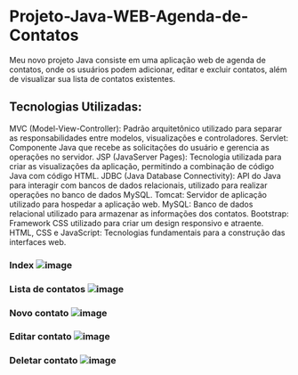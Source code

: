 # Projeto-Java-WEB-Agenda-de-Contatos
Meu novo projeto Java consiste em uma aplicação web de agenda de contatos, onde os usuários podem adicionar, editar e excluir contatos, além de visualizar sua lista de contatos existentes.

## Tecnologias Utilizadas:

MVC (Model-View-Controller): Padrão arquitetônico utilizado para separar as responsabilidades entre modelos, visualizações e controladores.
Servlet: Componente Java que recebe as solicitações do usuário e gerencia as operações no servidor.
JSP (JavaServer Pages): Tecnologia utilizada para criar as visualizações da aplicação, permitindo a combinação de código Java com código HTML.
JDBC (Java Database Connectivity): API do Java para interagir com bancos de dados relacionais, utilizado para realizar operações no banco de dados MySQL.
Tomcat: Servidor de aplicação utilizado para hospedar a aplicação web.
MySQL: Banco de dados relacional utilizado para armazenar as informações dos contatos.
Bootstrap: Framework CSS utilizado para criar um design responsivo e atraente.
HTML, CSS e JavaScript: Tecnologias fundamentais para a construção das interfaces web.

### Index ![image](https://github.com/Lucas-Victor-Costa-Silva/Projeto-Java-WEB-Agenda-de-Contatos/assets/96890095/55b46673-111e-4c1c-9141-7dc561fe2938)

### Lista de contatos ![image](https://github.com/Lucas-Victor-Costa-Silva/Projeto-Java-WEB-Agenda-de-Contatos/assets/96890095/ffed27a1-a6ac-4a4c-9b66-334c7616baf5)

### Novo contato ![image](https://github.com/Lucas-Victor-Costa-Silva/Projeto-Java-WEB-Agenda-de-Contatos/assets/96890095/b7de5b5f-c3e4-4406-a07f-d5ff4b99c334)

### Editar contato ![image](https://github.com/Lucas-Victor-Costa-Silva/Projeto-Java-WEB-Agenda-de-Contatos/assets/96890095/05a34c9f-03cb-4261-b761-5250895db34e)

### Deletar contato ![image](https://github.com/Lucas-Victor-Costa-Silva/Projeto-Java-WEB-Agenda-de-Contatos/assets/96890095/28886c8e-3312-4021-94bd-a772825bb130)



